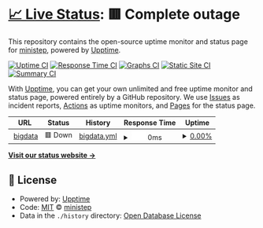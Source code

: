 # [📈 Live Status](https://demo.upptime.js.org): <!--live status--> **🟥 Complete outage**

This repository contains the open-source uptime monitor and status page for [ministep](https://demo.upptime.js.org), powered by [Upptime](https://github.com/upptime/upptime).

[![Uptime CI](https://github.com/kemistep/upptime_site/workflows/Uptime%20CI/badge.svg)](https://github.com/kemistep/upptime_site/actions?query=workflow%3A%22Uptime+CI%22)
[![Response Time CI](https://github.com/kemistep/upptime_site/workflows/Response%20Time%20CI/badge.svg)](https://github.com/kemistep/upptime_site/actions?query=workflow%3A%22Response+Time+CI%22)
[![Graphs CI](https://github.com/kemistep/upptime_site/workflows/Graphs%20CI/badge.svg)](https://github.com/kemistep/upptime_site/actions?query=workflow%3A%22Graphs+CI%22)
[![Static Site CI](https://github.com/kemistep/upptime_site/workflows/Static%20Site%20CI/badge.svg)](https://github.com/kemistep/upptime_site/actions?query=workflow%3A%22Static+Site+CI%22)
[![Summary CI](https://github.com/kemistep/upptime_site/workflows/Summary%20CI/badge.svg)](https://github.com/kemistep/upptime_site/actions?query=workflow%3A%22Summary+CI%22)

With [Upptime](https://upptime.js.org), you can get your own unlimited and free uptime monitor and status page, powered entirely by a GitHub repository. We use [Issues](https://github.com/kemistep/upptime_site/issues) as incident reports, [Actions](https://github.com/kemistep/upptime_site/actions) as uptime monitors, and [Pages](https://demo.upptime.js.org) for the status page.

<!--start: status pages-->
<!-- This summary is generated by Upptime (https://github.com/upptime/upptime) -->
<!-- Do not edit this manually, your changes will be overwritten -->
<!-- prettier-ignore -->
| URL | Status | History | Response Time | Uptime |
| --- | ------ | ------- | ------------- | ------ |
| <img alt="" src="https://icons.duckduckgo.com/ip3/bigdata.ministep.cn.ico" height="13"> [bigdata](https://bigdata.ministep.cn/) | 🟥 Down | [bigdata.yml](https://github.com/kemistep/upptime/commits/HEAD/history/bigdata.yml) | <details><summary><img alt="Response time graph" src="./graphs/bigdata/response-time-week.png" height="20"> 0ms</summary><br><a href="https://bigdata.ministep.cn//history/bigdata"><img alt="Response time 1583" src="https://img.shields.io/endpoint?url=https%3A%2F%2Fraw.githubusercontent.com%2Fkemistep%2Fupptime%2FHEAD%2Fapi%2Fbigdata%2Fresponse-time.json"></a><br><a href="https://bigdata.ministep.cn//history/bigdata"><img alt="24-hour response time 0" src="https://img.shields.io/endpoint?url=https%3A%2F%2Fraw.githubusercontent.com%2Fkemistep%2Fupptime%2FHEAD%2Fapi%2Fbigdata%2Fresponse-time-day.json"></a><br><a href="https://bigdata.ministep.cn//history/bigdata"><img alt="7-day response time 0" src="https://img.shields.io/endpoint?url=https%3A%2F%2Fraw.githubusercontent.com%2Fkemistep%2Fupptime%2FHEAD%2Fapi%2Fbigdata%2Fresponse-time-week.json"></a><br><a href="https://bigdata.ministep.cn//history/bigdata"><img alt="30-day response time 0" src="https://img.shields.io/endpoint?url=https%3A%2F%2Fraw.githubusercontent.com%2Fkemistep%2Fupptime%2FHEAD%2Fapi%2Fbigdata%2Fresponse-time-month.json"></a><br><a href="https://bigdata.ministep.cn//history/bigdata"><img alt="1-year response time 1140" src="https://img.shields.io/endpoint?url=https%3A%2F%2Fraw.githubusercontent.com%2Fkemistep%2Fupptime%2FHEAD%2Fapi%2Fbigdata%2Fresponse-time-year.json"></a></details> | <details><summary><a href="https://bigdata.ministep.cn//history/bigdata">0.00%</a></summary><a href="https://bigdata.ministep.cn//history/bigdata"><img alt="All-time uptime 65.10%" src="https://img.shields.io/endpoint?url=https%3A%2F%2Fraw.githubusercontent.com%2Fkemistep%2Fupptime%2FHEAD%2Fapi%2Fbigdata%2Fuptime.json"></a><br><a href="https://bigdata.ministep.cn//history/bigdata"><img alt="24-hour uptime 0.00%" src="https://img.shields.io/endpoint?url=https%3A%2F%2Fraw.githubusercontent.com%2Fkemistep%2Fupptime%2FHEAD%2Fapi%2Fbigdata%2Fuptime-day.json"></a><br><a href="https://bigdata.ministep.cn//history/bigdata"><img alt="7-day uptime 0.00%" src="https://img.shields.io/endpoint?url=https%3A%2F%2Fraw.githubusercontent.com%2Fkemistep%2Fupptime%2FHEAD%2Fapi%2Fbigdata%2Fuptime-week.json"></a><br><a href="https://bigdata.ministep.cn//history/bigdata"><img alt="30-day uptime 0.00%" src="https://img.shields.io/endpoint?url=https%3A%2F%2Fraw.githubusercontent.com%2Fkemistep%2Fupptime%2FHEAD%2Fapi%2Fbigdata%2Fuptime-month.json"></a><br><a href="https://bigdata.ministep.cn//history/bigdata"><img alt="1-year uptime 1.34%" src="https://img.shields.io/endpoint?url=https%3A%2F%2Fraw.githubusercontent.com%2Fkemistep%2Fupptime%2FHEAD%2Fapi%2Fbigdata%2Fuptime-year.json"></a></details>

<!--end: status pages-->

[**Visit our status website →**](https://demo.upptime.js.org)

## 📄 License

- Powered by: [Upptime](https://github.com/upptime/upptime)
- Code: [MIT](./LICENSE) © [ministep](https://demo.upptime.js.org)
- Data in the `./history` directory: [Open Database License](https://opendatacommons.org/licenses/odbl/1-0/)
